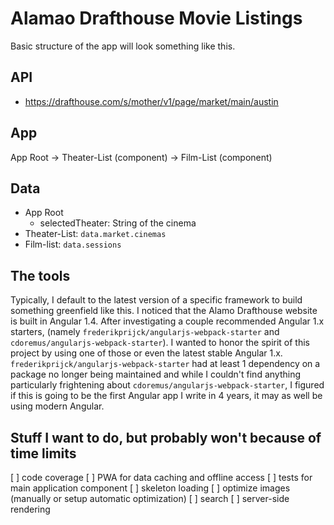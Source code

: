# Alamao Drafthouse Movie Listings

Basic structure of the app will look something like this.

## API
- https://drafthouse.com/s/mother/v1/page/market/main/austin

## App

App Root
-> Theater-List (component)
-> Film-List (component)

## Data

- App Root
  - selectedTheater: String <id> of the cinema
- Theater-List: `data.market.cinemas`
- Film-list: `data.sessions`

## The tools

Typically, I default to the latest version of a specific framework to build something greenfield like this. I noticed that the Alamo Drafthouse website is built in Angular 1.4. After investigating a couple recommended Angular 1.x starters, (namely `frederikprijck/angularjs-webpack-starter` and `cdoremus/angularjs-webpack-starter`). I wanted to honor the spirit of this project by using one of those or even the latest stable Angular 1.x. `frederikprijck/angularjs-webpack-starter` had at least 1 dependency on a package no longer being maintained and while I couldn't find anything particularly frightening about `cdoremus/angularjs-webpack-starter`, I figured if this is going to be the first Angular app I write in 4 years, it may as well be using modern Angular.

## Stuff I want to do, but probably won't because of time limits

[ ] code coverage
[ ] PWA for data caching and offline access
[ ] tests for main application component
[ ] skeleton loading
[ ] optimize images (manually or setup automatic optimization)
[ ] search
[ ] server-side rendering
